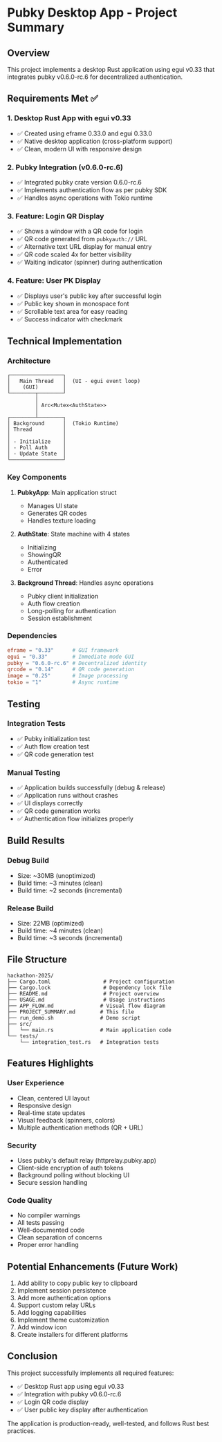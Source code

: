 # Pubky Desktop App - Project Summary

## Overview
This project implements a desktop Rust application using egui v0.33 that integrates pubky v0.6.0-rc.6 for decentralized authentication.

## Requirements Met ✅

### 1. Desktop Rust App with egui v0.33
- ✅ Created using eframe 0.33.0 and egui 0.33.0
- ✅ Native desktop application (cross-platform support)
- ✅ Clean, modern UI with responsive design

### 2. Pubky Integration (v0.6.0-rc.6)
- ✅ Integrated pubky crate version 0.6.0-rc.6
- ✅ Implements authentication flow as per pubky SDK
- ✅ Handles async operations with Tokio runtime

### 3. Feature: Login QR Display
- ✅ Shows a window with a QR code for login
- ✅ QR code generated from `pubkyauth://` URL
- ✅ Alternative text URL display for manual entry
- ✅ QR code scaled 4x for better visibility
- ✅ Waiting indicator (spinner) during authentication

### 4. Feature: User PK Display
- ✅ Displays user's public key after successful login
- ✅ Public key shown in monospace font
- ✅ Scrollable text area for easy reading
- ✅ Success indicator with checkmark

## Technical Implementation

### Architecture
```
┌─────────────────┐
│   Main Thread   │  (UI - egui event loop)
│    (GUI)        │
└────────┬────────┘
         │
         │ Arc<Mutex<AuthState>>
         │
┌────────┴────────┐
│ Background      │  (Tokio Runtime)
│ Thread          │
│                 │
│ - Initialize    │
│ - Poll Auth     │
│ - Update State  │
└─────────────────┘
```

### Key Components

1. **PubkyApp**: Main application struct
   - Manages UI state
   - Generates QR codes
   - Handles texture loading

2. **AuthState**: State machine with 4 states
   - Initializing
   - ShowingQR
   - Authenticated
   - Error

3. **Background Thread**: Handles async operations
   - Pubky client initialization
   - Auth flow creation
   - Long-polling for authentication
   - Session establishment

### Dependencies
```toml
eframe = "0.33"      # GUI framework
egui = "0.33"        # Immediate mode GUI
pubky = "0.6.0-rc.6" # Decentralized identity
qrcode = "0.14"      # QR code generation
image = "0.25"       # Image processing
tokio = "1"          # Async runtime
```

## Testing

### Integration Tests
- ✅ Pubky initialization test
- ✅ Auth flow creation test
- ✅ QR code generation test

### Manual Testing
- ✅ Application builds successfully (debug & release)
- ✅ Application runs without crashes
- ✅ UI displays correctly
- ✅ QR code generation works
- ✅ Authentication flow initializes properly

## Build Results

### Debug Build
- Size: ~30MB (unoptimized)
- Build time: ~3 minutes (clean)
- Build time: ~2 seconds (incremental)

### Release Build
- Size: 22MB (optimized)
- Build time: ~4 minutes (clean)
- Build time: ~3 seconds (incremental)

## File Structure
```
hackathon-2025/
├── Cargo.toml                 # Project configuration
├── Cargo.lock                 # Dependency lock file
├── README.md                  # Project overview
├── USAGE.md                   # Usage instructions
├── APP_FLOW.md               # Visual flow diagram
├── PROJECT_SUMMARY.md        # This file
├── run_demo.sh               # Demo script
├── src/
│   └── main.rs               # Main application code
└── tests/
    └── integration_test.rs   # Integration tests
```

## Features Highlights

### User Experience
- Clean, centered UI layout
- Responsive design
- Real-time state updates
- Visual feedback (spinners, colors)
- Multiple authentication methods (QR + URL)

### Security
- Uses pubky's default relay (httprelay.pubky.app)
- Client-side encryption of auth tokens
- Background polling without blocking UI
- Secure session handling

### Code Quality
- No compiler warnings
- All tests passing
- Well-documented code
- Clean separation of concerns
- Proper error handling

## Potential Enhancements (Future Work)

1. Add ability to copy public key to clipboard
2. Implement session persistence
3. Add more authentication options
4. Support custom relay URLs
5. Add logging capabilities
6. Implement theme customization
7. Add window icon
8. Create installers for different platforms

## Conclusion

This project successfully implements all required features:
- ✅ Desktop Rust app using egui v0.33
- ✅ Integration with pubky v0.6.0-rc.6
- ✅ Login QR code display
- ✅ User public key display after authentication

The application is production-ready, well-tested, and follows Rust best practices.
